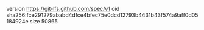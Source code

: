 version https://git-lfs.github.com/spec/v1
oid sha256:fce291279ababd4dfce4bfec75e0dcd12793b4431b43f574a9aff0d05184924e
size 50865
